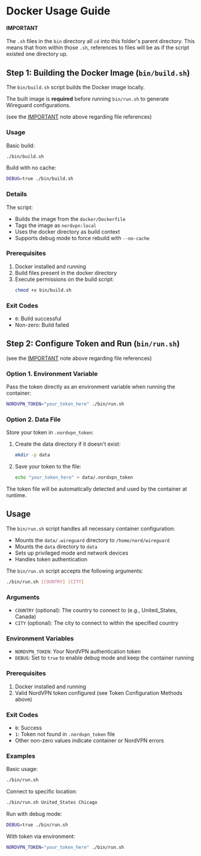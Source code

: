 # Docker Usage Guide

#### IMPORTANT

The `.sh` files in the `bin` directory all `cd` into this folder's parent directory. This means that from within those `.sh`, references to files will be as if the script existed one directory up.

## Step 1: Building the Docker Image (`bin/build.sh`)

The `bin/build.sh` script builds the Docker image locally. 

The built image is **required** before running `bin/run.sh` to generate Wireguard configurations.

(see the [IMPORTANT](#important) note above regarding file references)

### Usage

Basic build:
```bash
./bin/build.sh
```

Build with no cache:
```bash
DEBUG=true ./bin/build.sh
```

### Details

The script:
- Builds the image from the `docker/Dockerfile`
- Tags the image as `nordvpn:local`
- Uses the docker directory as build context
- Supports debug mode to force rebuild with `--no-cache`

### Prerequisites

1. Docker installed and running
2. Build files present in the docker directory
3. Execute permissions on the build script:
   ```bash
   chmod +x bin/build.sh
   ```

### Exit Codes

- `0`: Build successful
- Non-zero: Build failed

## Step 2: Configure Token and Run (`bin/run.sh`)

(see the [IMPORTANT](#important) note above regarding file references)

### Option 1. Environment Variable

Pass the token directly as an environment variable when running the container:

```bash
NORDVPN_TOKEN="your_token_here" ./bin/run.sh
```

### Option 2. Data File

Store your token in `.nordvpn_token`:

1. Create the data directory if it doesn't exist:
   ```bash
   mkdir -p data
   ```

2. Save your token to the file:
   ```bash
   echo "your_token_here" > data/.nordvpn_token
   ```

The token file will be automatically detected and used by the container at runtime.

## Usage

The `bin/run.sh` script handles all necessary container configuration:

- Mounts the `data/.wireguard` directory to `/home/nord/wireguard`
- Mounts the `data` directory to `data`
- Sets up privileged mode and network devices
- Handles token authentication

The `bin/run.sh` script accepts the following arguments:

```bash
./bin/run.sh [COUNTRY] [CITY]
```

### Arguments

- `COUNTRY` (optional): The country to connect to (e.g., United_States, Canada)
- `CITY` (optional): The city to connect to within the specified country

### Environment Variables

- `NORDVPN_TOKEN`: Your NordVPN authentication token
- `DEBUG`: Set to `true` to enable debug mode and keep the container running

### Prerequisites

1. Docker installed and running
2. Valid NordVPN token configured (see Token Configuration Methods above)

### Exit Codes

- `0`: Success
- `1`: Token not found in `.nordvpn_token` file
- Other non-zero values indicate container or NordVPN errors

### Examples

Basic usage:
```bash
./bin/run.sh
```

Connect to specific location:
```bash
./bin/run.sh United_States Chicago
```

Run with debug mode:
```bash
DEBUG=true ./bin/run.sh
```

With token via environment:
```bash
NORDVPN_TOKEN="your_token_here" ./bin/run.sh
```
